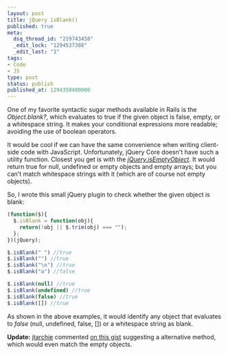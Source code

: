```yaml
---
layout: post
title: jQuery isBlank()
published: true
meta:
  dsq_thread_id: "219743458"
  _edit_lock: "1294537388"
  _edit_last: "1"
tags:
- Code
- JS
type: post
status: publish
published_at: 1294358400000
---
```

One of my favorite syntactic sugar methods available in Rails is the <em>Object.blank?</em>, which evaluates to true if the given object is false, empty, or a whitespace string. It makes your conditional expressions more readable; avoiding the use of boolean operators.

It would be cool if we can have the same convenience when writing client-side code with JavaScript. Unfortunately, jQuery Core doesn't have such a utility function. Closest you get is with the <em><a href="http://api.jquery.com/jQuery.isEmptyObject/">jQuery.isEmptyObject</a></em>. It would return true for null, undefined or empty objects and empty arrays; but you can't match whitespace strings with it (which are of course not empty objects).

So, I wrote this small jQuery plugin to check whether the given object is blank:

```javascript
(function($){
  $.isBlank = function(obj){
    return(!obj || $.trim(obj) === "");
  };
})(jQuery);

$.isBlank(" ") //true
$.isBlank("") //true
$.isBlank("\n") //true
$.isBlank("a") //false

$.isBlank(null) //true
$.isBlank(undefined) //true
$.isBlank(false) //true
$.isBlank([]) //true
```

As shown in the above examples, it would identify any object that evaluates to <em>false</em> (null, undefined, false, []) or a whitespace string as blank.

<strong>Update:</strong> <a href="https://gist.github.com/jtarchie">jtarchie</a> commented <a href="https://gist.github.com/758269">on this gist</a> suggesting a alternative method, which would even match the empty objects.
